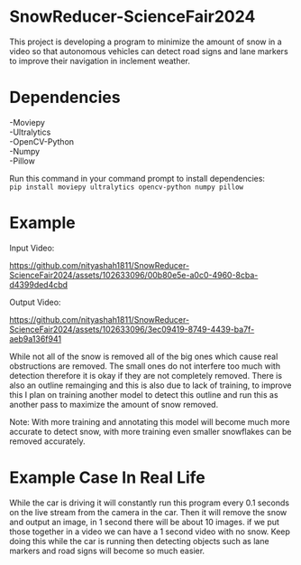 # SnowReducer-ScienceFair2024
This project is developing a program to minimize the amount of snow in a video so that autonomous vehicles can detect road signs and lane markers to improve their navigation in inclement weather.


# Dependencies
-Moviepy                 
-Ultralytics                    
-OpenCV-Python                 
-Numpy                           
-Pillow

Run this command in your command prompt to install dependencies:                                         
```pip install moviepy ultralytics opencv-python numpy pillow``` 



# Example


Input Video:


https://github.com/nityashah1811/SnowReducer-ScienceFair2024/assets/102633096/00b80e5e-a0c0-4960-8cba-d4399ded4cbd

Output Video:


https://github.com/nityashah1811/SnowReducer-ScienceFair2024/assets/102633096/3ec09419-8749-4439-ba7f-aeb9a136f941





While not all of the snow is removed all of the big ones which cause real obstructions are removed. The small ones do not interfere too much with detection therefore it is okay if they are not completely removed. There is also an outline remainging and this is also due to lack of training, to improve this I plan on training another model to detect this outline and run this as another pass to maximize the amount of snow removed.

Note: With more training and annotating this model will become much more accurate to detect snow, with more training even smaller snowflakes can be removed accurately.


# Example Case In Real Life

While the car is driving it will constantly run this program every 0.1 seconds on the live stream from the camera in the car. Then it will remove the snow and output an image, in 1 second there will be about 10 images. if we put those together in a video we can have a 1 second video with no snow. Keep doing this while the car is running then detecting objects such as lane markers and road signs will become so much easier.
